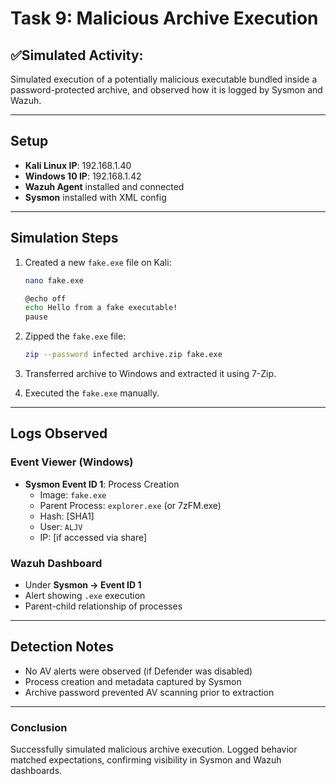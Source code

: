 # Task 9: Malicious Archive Execution

## ✅Simulated Activity:
Simulated execution of a potentially malicious executable bundled inside a password-protected archive, and observed how it is logged by Sysmon and Wazuh.

---

## Setup
- **Kali Linux IP**: 192.168.1.40
- **Windows 10 IP**: 192.168.1.42
- **Wazuh Agent** installed and connected
- **Sysmon** installed with XML config

---

## Simulation Steps

1. Created a new `fake.exe` file on Kali:
   ```bash
   nano fake.exe
   
   @echo off
   echo Hello from a fake executable!
   pause
   ```

2. Zipped the `fake.exe` file:
   ```bash
   zip --password infected archive.zip fake.exe
   ```

3. Transferred archive to Windows and extracted it using 7-Zip.

4. Executed the `fake.exe` manually.

---

## Logs Observed

### Event Viewer (Windows)
- **Sysmon Event ID 1**: Process Creation
  - Image: `fake.exe`
  - Parent Process: `explorer.exe` (or 7zFM.exe)
  - Hash: [SHA1]
  - User: `ALJV`
  - IP: [if accessed via share]

### Wazuh Dashboard
- Under **Sysmon → Event ID 1**
- Alert showing `.exe` execution
- Parent-child relationship of processes

---

## Detection Notes
- No AV alerts were observed (if Defender was disabled)
- Process creation and metadata captured by Sysmon
- Archive password prevented AV scanning prior to extraction

---

### Conclusion
Successfully simulated malicious archive execution. Logged behavior matched expectations, confirming visibility in Sysmon and Wazuh dashboards.

